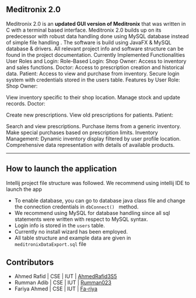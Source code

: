 ## Meditronix 2.0
Meditronix 2.0 is an **updated GUI version of Meditronix** that was written in C with a terminal based interface.
Meditronix 2.0 builds up on its predecessor with robust data handling done using MySQL database instead of simple file handling .
The software is build using JavaFX & MySQL database & drivers.
All relevant project info and software structure can be found in the project documentation.
Currently Implemented Functionalities
User Roles and Login:
Role-Based Login:
Shop Owner: Access to inventory and sales functions.
Doctor: Access to prescription creation and historical data.
Patient: Access to view and purchase from inventory.
Secure login system with credentials stored in the users table.
Features by User Role:
Shop Owner:

View inventory specific to their shop location.
Manage stock and update records.
Doctor:

Create new prescriptions.
View old prescriptions for patients.
Patient:

Search and view prescriptions.
Purchase items from a generic inventory.
Make special purchases based on prescription limits.
Inventory Management:
Dynamic inventory display filtered by user profile location.
Comprehensive data representation with details of available products.

---
## How to launch the application
Intellij project file structure was followed. We recommend using intellij IDE to launch the app

 - To enable database, you can go to database java class file and change the connection credentials in `dbConnect() ` method.
 - We recommend using MySQL for database handling since all sql statements were written with respect to  MySQL  syntax.
 - Login info is stored in the `users` table.
 - Currently no install wizard has been employed.
 - All table structure and example data are given in `meditronixDataExport.sql` file

## Contributors

 - Ahmed Rafid  | CSE | IUT | [AhmedRafid3S5](https://github.com/AhmedRafid3S5)
 - Rumman Adib  | CSE | IUT | [Rumman023](https://github.com/Rumman023)
 - Fariya Ahmed | CSE | IUT | [Fa-riya](https://github.com/Fa-riya)
